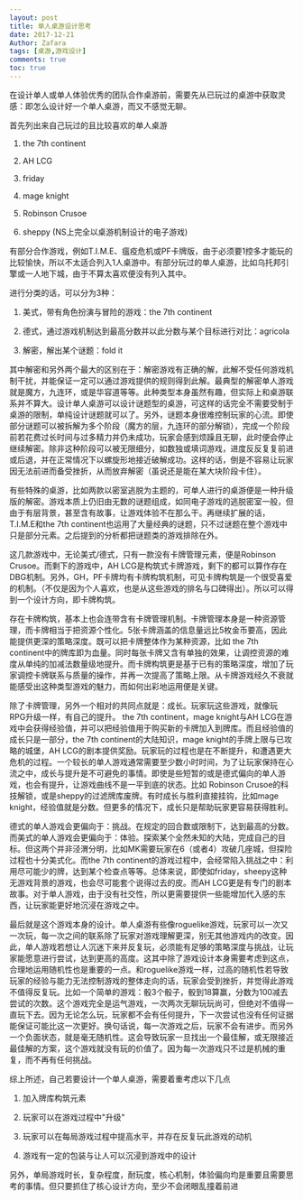 ```yaml
---
layout: post
title: 单人桌游设计思考
date: 2017-12-21
Author: Zafara
tags: [桌游,游戏设计]
comments: true
toc: true
---
```



在设计单人或单人体验优秀的团队合作桌游前，需要先从已玩过的桌游中获取灵感：即怎么设计好一个单人桌游，而又不感觉无聊。

  首先列出来自己玩过的且比较喜欢的单人桌游

1. the 7th continent

2. AH LCG

3. friday

4. mage knight

5. Robinson Crusoe

6.  sheppy (NS上完全以桌游机制设计的电子游戏)

  有部分合作游戏，例如T.I.M.E、瘟疫危机或PF卡牌版，由于必须要1控多才能玩的比较愉快，所以不太适合列入1人桌游中。有部分玩过的单人桌游，比如乌托邦引擎或一人地下城，由于不算太喜欢便没有列入其中。

  进行分类的话，可以分为3种：

 1. 美式，带有角色扮演与冒险的游戏：the 7th continent

 2. 德式，通过游戏机制达到最高分数并以此分数与某个目标进行对比：agricola

 3. 解密，解出某个谜题：fold it

  其中解密和另外两个最大的区别在于：解密游戏有正确的解，此解不受任何游戏机制干扰，并能保证一定可以通过游戏提供的规则得到此解。最典型的解密单人游戏就是魔方，九连环，或是华容道等等。此种类型本身虽然有趣，但实际上和桌游联系并不算大。设计单人桌游可以设计谜题型的桌游，可这样的话完全不需要受制于桌游的限制，单纯设计谜题就可以了。另外，谜题本身很难控制玩家的心流。即使部分谜题可以被拆解为多个阶段（魔方的层，九连环的部分解锁），完成一个阶段前若花费过长时间与过多精力并仍未成功，玩家会感到烦躁且无聊，此时便会停止继续解密。除非这种阶段可以被无限细分，如数独或填词游戏，进度反反复复前进或后退，并在正常情况下以螺旋形地接近破解成功。这样的话，倒是不容易让玩家因无法前进而备受挫折，从而放弃解密（虽说还是能在某大块阶段卡住）。

  有些特殊的桌游，比如两款以密室逃脱为主题的，可单人进行的桌游便是一种升级版的解密。游戏本质上仍旧由无数的谜题组成，如同电子游戏的逃脱密室一般，但由于有层背景，甚至含有故事，让游戏体验不在那么干。再继续扩展的话，T.I.M.E和the 7th continent也运用了大量经典的谜题，只不过谜题在整个游戏中只是部分元素。之后提到的分析都把谜题类的游戏排除在外。

  这几款游戏中，无论美式/德式，只有一款没有卡牌管理元素，便是Robinson Crusoe。而剩下的游戏中，AH LCG是构筑式卡牌游戏，剩下的都可以算作存在DBG机制。另外，GH，PF卡牌均有卡牌构筑机制，可见卡牌构筑是一个很受喜爱的机制。（不仅是因为个人喜欢，也是从这些游戏的排名与口碑得出）。所以可以得到一个设计方向，即卡牌构筑。

   存在卡牌构筑，基本上也会连带含有卡牌管理机制。卡牌管理本身是一种资源管理，而卡牌相当于把资源个性化。5张卡牌涵盖的信息量远比5枚金币要高，因此能提供更深的策略深度。既可以把卡牌整体作为某种资源，比如 the 7th continent中的牌库即为血量。同时每张卡牌又含有单独的效果，让调控资源的难度从单纯的加减法数量级地提升。而卡牌构筑更是基于已有的策略深度，增加了玩家调控卡牌联系与质量的操作，并再一次提高了策略上限。从卡牌游戏经久不衰就能感受出这种类型游戏的魅力，而如何出彩地运用便是关键。

  除了卡牌管理，另外一个相对的共同点就是：成长。玩家玩这些游戏，就像玩RPG升级一样，有自己的提升。 the 7th continent，mage knight与AH LCG在游戏中会获得经验值，并可以把经验值用于购买新的卡牌加入到牌库。而且经验值的成长只是一部分，the 7th continent的大陆知识，mage knight的手牌上限与已攻略的城堡，AH LCG的剧本提供奖励。玩家玩的过程也是在不断提升，和遭遇更大危机的过程。一个较长的单人游戏通常需要至少数小时时间，为了让玩家保持在心流之中，成长与提升是不可避免的事情。即使是些短暂的或是德式偏向的单人游戏，也会有提升，让游戏曲线不是一平到底的状态。比如 Robinson Crusoe的科技解锁，或是sheppy的过滤牌库废牌。有时成长与胜利直接挂钩，比如mage knight，经验值就是分数。但更多的情况下，成长只是帮助玩家更容易获得胜利。

  德式的单人游戏会更偏向于：挑战。在规定的回合数或限制下，达到最高的分数。而美式的单人游戏会更偏向于：体验。探索某个全然未知的大陆，完成自己的目标。但这两个并非泾渭分明，比如MK需要玩家在6（或者4）攻破几座城，但探险过程也十分美式化。而the 7th continent的游戏过程中，会经常陷入挑战之中：利用尽可能少的牌，达到某个检查点等等。总体来说，即使如friday，sheepy这种无游戏背景的游戏，也会尽可能套个说得过去的皮。而AH LCG更是有专门的剧本故事。对于单人游戏，由于没有社交性，所以更需要提供一些能增加代入感的东西，让玩家能更好地沉浸在游戏之中。

  最后就是这个游戏本身的设计。单人桌游有些像roguelike游戏，玩家可以一次又一次玩，每一次之间的联系除了玩家对游戏理解更深，别无其他游戏内的改变。因此，单人游戏若想让人沉迷下来并反复玩，必须能有足够的策略深度与挑战，让玩家能愿意进行尝试，达到更高的高度。这其中除了游戏设计本身需要考虑到这点，合理地运用随机性也是重要的一点。和roguelike游戏一样，过高的随机性若导致玩家的经验与能力无法控制游戏的整体走向的话，玩家会受到挫折，并觉得此游戏不值得反复玩。比如一个简单的游戏：骰3个骰子，骰到18算赢，分数为100减去尝试的次数。这个游戏完全是运气游戏，一次两次无聊玩玩尚可，但绝对不值得一直玩下去。因为无论怎么玩，玩家都不会有任何提升，下一次尝试也没有任何证据能保证可能比这一次更好。换句话说，每一次游戏之后，玩家不会有进步。而另外一个负面状态，就是毫无随机性。这会导致玩家一旦找出一个最佳解，或无限接近最佳解的方案，这个游戏就没有玩的价值了。因为每一次游戏只不过是机械的重复，而不再有任何挑战。

  综上所述，自己若要设计一个单人桌游，需要着重考虑以下几点

  1. 加入牌库构筑元素

  2. 玩家可以在游戏过程中"升级"

  3. 玩家可以在每局游戏过程中提高水平，并存在反复玩此游戏的动机

  4. 游戏有一定的包装与让人可以沉浸到游戏中的设计

  另外，单局游戏时长，复杂程度，耐玩度，核心机制，体验偏向均是重要且需要思考的事情。但只要抓住了核心设计方向，至少不会闭眼乱撞着前进
